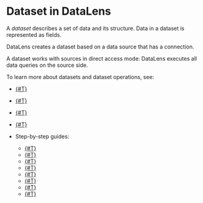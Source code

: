 # Dataset in DataLens

A _dataset_ describes a set of data and its structure.
Data in a dataset is represented as fields.

DataLens creates a dataset based on a data source that has a connection.


A dataset works with sources in direct access mode: DataLens executes all data queries on the source side.


To learn more about datasets and dataset operations, see:

* [{#T}](data-model.md)
* [{#T}](../data-types.md)
* [{#T}](../../dataset/types-lookup-table.md)
* [{#T}](settings.md)

* Step-by-step guides:

  * [{#T}](../../operations/dataset/create.md)
  * [{#T}](../../operations/dataset/join-data.md)
  * [{#T}](../../operations/dataset/create-field.md)
  * [{#T}](../../operations/dataset/create-calculated-field.md)
  * [{#T}](../../operations/dataset/create-filter.md)
  * [{#T}](../../operations/dataset/update-field.md)
  * [{#T}](../../operations/dataset/add-data.md)
  * [{#T}](../../operations/dataset/add-parameter-dataset.md)

